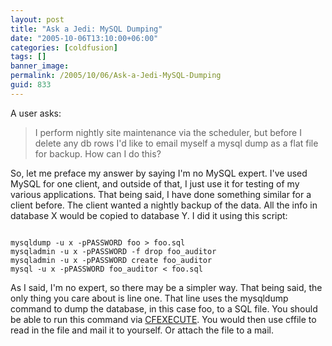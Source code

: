 ```yaml
---
layout: post
title: "Ask a Jedi: MySQL Dumping"
date: "2005-10-06T13:10:00+06:00"
categories: [coldfusion]
tags: []
banner_image: 
permalink: /2005/10/06/Ask-a-Jedi-MySQL-Dumping
guid: 833
---
```


A user asks:

<blockquote>
I perform nightly site maintenance via the scheduler, but before I delete any db rows I'd like to email myself a mysql dump as a flat file for backup. How can I do this?
</blockquote>

So, let me preface my answer by saying I'm no MySQL expert. I've used MySQL for one client, and outside of that, I just use it for testing of my various applications. That being said, I have done something similar for a client before. The client wanted a nightly backup of the data. All the info in database X would be copied to database Y. I did it using this script:

<code>
mysqldump -u x -pPASSWORD foo &gt; foo.sql
mysqladmin -u x -pPASSWORD -f drop foo_auditor
mysqladmin -u x -pPASSWORD create foo_auditor
mysql -u x -pPASSWORD foo_auditor &lt; foo.sql 
</code>

As I said, I'm no expert, so there may be a simpler way. That being said, the only thing you care about is line one. That line uses the mysqldump command to dump the database, in this case foo, to a SQL file. You should be able to run this command via <a href="http://livedocs.macromedia.com/coldfusion/7/htmldocs/00000243.htm">CFEXECUTE</a>. You would then use cffile to read in the file and mail it to yourself. Or attach the file to a mail.